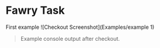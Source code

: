 # Fawry Task

First example 
![Checkout Screenshot](Examples/example 1)




> Example console output after checkout.
